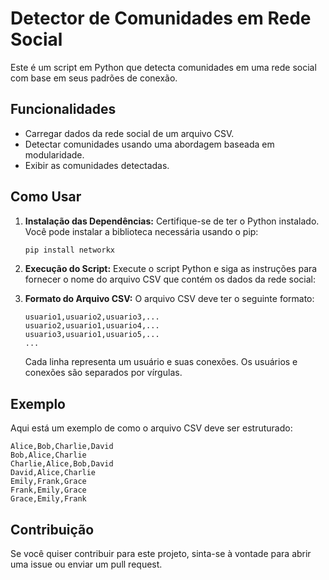 # Detector de Comunidades em Rede Social

Este é um script em Python que detecta comunidades em uma rede social com base em seus padrões de conexão.

## Funcionalidades

- Carregar dados da rede social de um arquivo CSV.
- Detectar comunidades usando uma abordagem baseada em modularidade.
- Exibir as comunidades detectadas.

## Como Usar

1. **Instalação das Dependências:**
   Certifique-se de ter o Python instalado. Você pode instalar a biblioteca necessária usando o pip:
    ```bash
    pip install networkx
    ```

2. **Execução do Script:**
    Execute o script Python e siga as instruções para fornecer o nome do arquivo CSV que contém os dados da rede social:

3. **Formato do Arquivo CSV:**
    O arquivo CSV deve ter o seguinte formato:
    ```
    usuario1,usuario2,usuario3,...
    usuario2,usuario1,usuario4,...
    usuario3,usuario1,usuario5,...
    ...
    ```
    Cada linha representa um usuário e suas conexões. Os usuários e conexões são separados por vírgulas.

## Exemplo

Aqui está um exemplo de como o arquivo CSV deve ser estruturado:

    Alice,Bob,Charlie,David
    Bob,Alice,Charlie
    Charlie,Alice,Bob,David
    David,Alice,Charlie
    Emily,Frank,Grace
    Frank,Emily,Grace
    Grace,Emily,Frank

## Contribuição
Se você quiser contribuir para este projeto, sinta-se à vontade para abrir uma issue ou enviar um pull request.